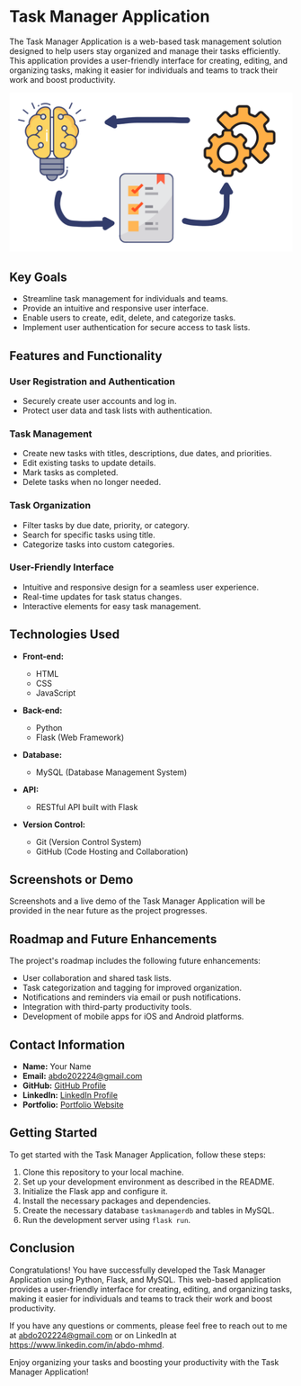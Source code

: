 # Task Manager Application

The Task Manager Application is a web-based task management solution designed to help users stay organized and manage their tasks efficiently. This application provides a user-friendly interface for creating, editing, and organizing tasks, making it easier for individuals and teams to track their work and boost productivity.

![Task Manager Application Screenshot](./webapp/static/images/home.png)

## Key Goals

- Streamline task management for individuals and teams.
- Provide an intuitive and responsive user interface.
- Enable users to create, edit, delete, and categorize tasks.
- Implement user authentication for secure access to task lists.

## Features and Functionality

### User Registration and Authentication

- Securely create user accounts and log in.
- Protect user data and task lists with authentication.

### Task Management

- Create new tasks with titles, descriptions, due dates, and priorities.
- Edit existing tasks to update details.
- Mark tasks as completed.
- Delete tasks when no longer needed.

### Task Organization

- Filter tasks by due date, priority, or category.
- Search for specific tasks using title.
- Categorize tasks into custom categories.

### User-Friendly Interface

- Intuitive and responsive design for a seamless user experience.
- Real-time updates for task status changes.
- Interactive elements for easy task management.

## Technologies Used

- **Front-end:**
  - HTML
  - CSS
  - JavaScript

- **Back-end:**
  - Python
  - Flask (Web Framework)
  
- **Database:**
  - MySQL (Database Management System)

- **API:**
  - RESTful API built with Flask

- **Version Control:**
  - Git (Version Control System)
  - GitHub (Code Hosting and Collaboration)

## Screenshots or Demo

Screenshots and a live demo of the Task Manager Application will be provided in the near future as the project progresses.

## Roadmap and Future Enhancements

The project's roadmap includes the following future enhancements:

- User collaboration and shared task lists.
- Task categorization and tagging for improved organization.
- Notifications and reminders via email or push notifications.
- Integration with third-party productivity tools.
- Development of mobile apps for iOS and Android platforms.

## Contact Information

- **Name:** Your Name
- **Email:** abdo202224@gmail.com
- **GitHub:** [GitHub Profile](https://github.com/abdo-mhmd)
- **LinkedIn:** [LinkedIn Profile](https://www.linkedin.com/in/abdelrahman-mohamed-56874a28a/)
- **Portfolio:** [Portfolio Website](https://www.abdomhmdportfolio.com)

## Getting Started

To get started with the Task Manager Application, follow these steps:

1. Clone this repository to your local machine.
2. Set up your development environment as described in the README.
3. Initialize the Flask app and configure it.
4. Install the necessary packages and dependencies.
5. Create the necessary database `taskmanagerdb` and tables in MySQL.
6. Run the development server using `flask run`.

## Conclusion

Congratulations! You have successfully developed the Task Manager Application using Python, Flask, and MySQL. This web-based application provides a user-friendly interface for creating, editing, and organizing tasks, making it easier for individuals and teams to track their work and boost productivity.

If you have any questions or comments, please feel free to reach out to me at abdo202224@gmail.com or on LinkedIn at https://www.linkedin.com/in/abdo-mhmd.



Enjoy organizing your tasks and boosting your productivity with the Task Manager Application!

